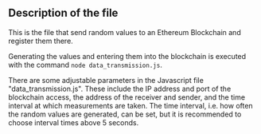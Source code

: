 ## Description of the file
This is the file that send random values to an Ethereum Blockchain and register them there. 

Generating the values and entering them into the blockchain is executed with the command `node data_transmission.js`.  

There are some adjustable parameters in the Javascript file "data_transmission.js". 
These include the IP address and port of the blockchain access, the address of the receiver and sender, and the time interval at which measurements are taken. 
The time interval, i.e. how often the random values are generated, can be set, but it is recommended to choose interval times above 5 seconds.
